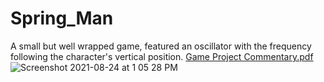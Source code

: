 # Spring_Man
A small but well wrapped game, featured an oscillator with the frequency following the character's vertical position.
[Game Project Commentary.pdf](https://github.com/cheapcrapcommunity/Spring_Man/files/7038929/Game.Project.Commentary.pdf)
![Screenshot 2021-08-24 at 1 05 28 PM](https://user-images.githubusercontent.com/76624368/130613348-58ec2a81-14e2-442d-b7ba-d16d13a8c08b.png)
